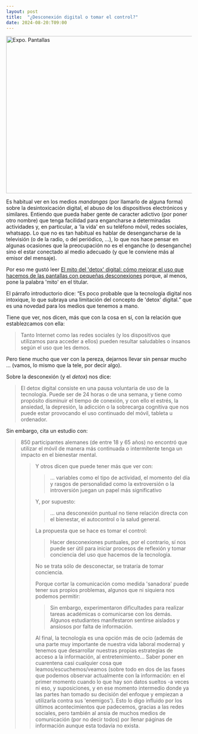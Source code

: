 ```yaml
---
layout: post
title:  "¿Desconexión digital o tomar el control?"
date: 2024-08-20:T09:00
---
```

<a data-flickr-embed="true" href="https://www.flickr.com/photos/fernand0/2830004533/in/photolist-c7kB5-2P1Aq-4MFuou-5j5vKB-9rPRKn" title="Expo. Pantallas"><img src="https://live.staticflickr.com/3203/2830004533_5ab77064e6_z.jpg" width="640" height="427" alt="Expo. Pantallas"/></a><script async src="//embedr.flickr.com/assets/client-code.js" charset="utf-8"></script>

Es habitual ver en los medios *mandangas* (por llamarlo de alguna forma) sobre la desintoxicación digital, el abuso de los dispositivos electrónicos y similares. Entiendo que pueda haber gente de caracter adictivo (por poner otro nombre) que tenga facilidad para engancharse a determinadas actividades y, en particular, a 'la vida' en su teléfono móvil, redes sociales, whatsapp.
Lo que no es tan habitual es hablar de desengancharse de la televisión (o de la radio, o del periódico, ...), lo que nos hace pensar en algunas ocasiones que la preocupación no es el enganche (o desenganche) sino el estar conectado al medio adecuado (y que le conviene más al emisor del mensaje).

Por eso me gustó leer <a href="https://www.eldiario.es/era/ayuno-intermitente-digital-desconexion_1_10860159.html">El mito del 'detox' digital: cómo mejorar el uso que hacemos de las pantallas con pequeñas desconexiones</a> porque, al menos, pone la palabra 'mito' en el titular.

El párrafo introductorio dice: <q>Es poco probable que la tecnología digital nos intoxique, lo que subraya una limitación del concepto de 'detox' digital.</q> que es una novedad para los medios que tenemos a mano.

Tiene que ver, nos dicen, más que con la cosa en sí, con la relación que establezcamos con ella:

<blockquote>
Tanto Internet como las redes sociales (y los dispositivos que utilizamos para acceder a ellos) pueden resultar saludables o insanos según el uso que les demos.</blockquote>

Pero tiene mucho que ver con la pereza, dejarnos llevar sin pensar mucho ... (vamos, lo mismo que la tele, por decir algo).

Sobre la desconexión (y el *detox*) nos dice:

<blockquote>
 El detox digital consiste en una pausa voluntaria de uso de la tecnología. Puede ser de 24 horas o de una semana, y tiene como propósito disminuir el tiempo de conexión, y con ello el estrés, la ansiedad, la depresión, la adicción o la sobrecarga cognitiva que nos puede estar provocando el uso continuado del móvil, tableta u ordenador.
</blockquote>

Sin embargo, cita un estudio con:

<blockquote>
850 participantes alemanes (de entre 18 y 65 años) no encontró que utilizar el móvil de manera más continuada o intermitente tenga un impacto en el bienestar mental.
<blockquote>

Y otros dicen que puede tener más que ver con:

<blockquote>
... variables como el tipo de actividad, el momento del día y rasgos de personalidad como la extroversión o la introversión juegan un papel más significativo
</blockquote>

Y, por supuesto:

<blockquote>
... una desconexión puntual no tiene relación directa con el bienestar, el autocontrol o la salud general.
</blockquote>

La propuesta que se hace es tomar el control:

<blockquote>
Hacer desconexiones puntuales, por el contrario, sí nos puede ser útil para iniciar procesos de reflexión y tomar conciencia del uso que hacemos de la tecnología.
</blockquote>

No se trata sólo de desconectar, se trataría de tomar conciencia.

Porque cortar la comunicación como medida 'sanadora' puede tener sus propios problemas, algunos que ni siquiera nos podemos permitir:

<blockquote>
Sin embargo, experimentaron dificultades para realizar tareas académicas o comunicarse con los demás. Algunos estudiantes manifestaron sentirse aislados y ansiosos por falta de información.
</blockquote>


Al final, la tecnología es una opción más de ocio (además de una parte muy importante de nuestra vida laboral moderna) y tenemos que desarrollar nuestras propias estrategias de acceso a la información, al entretenimiento... Saber poner en cuarentena casi cualquier cosa que leamos/escuchemos/veamos (sobre todo en dos de las fases que podemos observar actualmente con la información: en el primer momento cuando lo que hay son datos sueltos -a veces ni eso, y suposiciones, y en ese momento intermedio donde ya las partes han tomado su decisión del enfoque y empiezan a utilizarla contra sus 'enemigos').
Esto lo digo influido por los últimos acontecimientos que padecemos, gracias a las redes sociales, pero también al ansia de muchos medios de comunicación (por no decir todos) por llenar páginas de información aunque esta todavía no exista.
